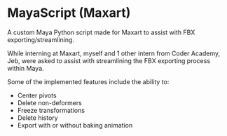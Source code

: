 # MayaScript (Maxart)
A custom Maya Python script made for Maxart to assist with FBX exporting/streamlining.

While interning at Maxart, myself and 1 other intern from Coder Academy, Jeb, were asked to assist with streamlining the FBX exporting process within Maya.

Some of the implemented features include the ability to:
- Center pivots
- Delete non-deformers
- Freeze transformations
- Delete history
- Export with or without baking animation

